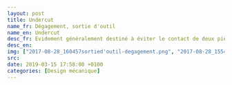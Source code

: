 ```yaml
---
layout: post
title: Undercut
name_fr: Dégagement, sortie d'outil
name_en: Undercut
desc_fr: Evidement généralement destiné à éviter le contact de deux pièces suivant une ligne, ou assurer le passage d’une pièce. 
desc_en: 
img: ["2017-08-28_160457sortied'outil-degagement.png", "2017-08-28_155438evidement-degagement.png"]
src: 
date: 2019-03-15 17:58:00 +0100
categories: [Design mécanique]
---
```

